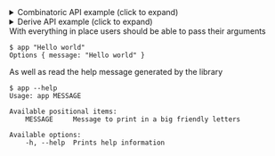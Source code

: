 <details><summary>Combinatoric API example (click to expand)</summary>

````rust
use bpaf::*;

#[derive(Debug, Clone)]
pub struct Options {
    message: String,
}

pub fn options() -> OptionParser<Options> {
    let message = positional("MESSAGE").help("Message to print in a big friendly letters");
    construct!(Options { message }).to_options()
}
````

</details><details><summary>Derive API example (click to expand)</summary>

````rust
use bpaf::*;

#[derive(Debug, Clone, Bpaf)]
#[bpaf(options)]
pub struct Options {
    /// Message to print in a big friendly letters
    #[bpaf(positional("MESSAGE"))]
    message: String,
}
````

</details>
With everything in place users should be able to pass their arguments



```text
$ app "Hello world"
Options { message: "Hello world" }
```


As well as read the help message generated by the library



```text
$ app --help
Usage: app MESSAGE

Available positional items:
    MESSAGE     Message to print in a big friendly letters

Available options:
    -h, --help  Prints help information
```

